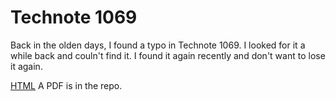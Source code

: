 # Technote 1069

Back in the olden days, I found a typo in Technote 1069. I looked for it a while back and couln't find it. I found it again recently and don't want to lose it again.



[HTML](https://preterhuman.net/macstuff/technotes/tn/tn1069.html)
A PDF is in the repo.
